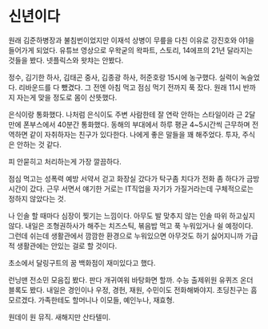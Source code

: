 # 신년이다
원래 김준하병장과 불침번이었지만 이재석 상병이 무릎을 다친 이유로 강진호와 야1을 들어가게 되었다. 유튜브 영상으로 우왁굳의 왁파트, 스토리, 14에프의 21년 달라지는 것들을 봤다. 넷플릭스와 왓챠는 안봤다. 

 정수, 김기한 하사, 김태곤 중사, 김종광 하사, 허준호랑 15시에 농구했다. 실력이 녹슬었다. 리바운드를 다 뺐겼다. 그 전엔 아침 먹고 점심 먹기 전까지 푹 잤다. 원래 11시 반까지 자는게 맞을 정도로 몸이 산뜻했다. 

 은식이랑 통화했다. 나처럼 은식이도 주변 사람한테 잘 연락 안하는 스타일이라 근 2달만에 폰부스에서 40분간 통화했다. 동해의 부대에서 하루 평균 4~5시간씩 근무하며 전역하면 같이 자취하자는 친구가 있다한다. 나에게 좋은 말들을 꽤 해주었다. 투자, 주식은 안하는 것 같다. 

 피 안묻히고 처리하는게 가장 깔끔하다.

 점심 먹고는 성폭력 예방 서약서 걷고 화장실 갔다가 탁구좀 치다가 전화 좀 하다가 금방 시간이 갔다. 근무 서면서 얘기한 거로는 IT직업을 자기가 가질거라는데 구체적으로는 정하지 않았다는 것. 

 나 인솔 할 때마다 심장이 찢기는 느낌이다. 아무도 발 맞추지 않는 인솔 따위 하고싶지 않다. 내일은 조형권하사가 해주는 치즈스틱, 볶음밥 먹고 푹 누워있거나 쉴 예정이다. 그런데 쉬는데 생활관에서 깜깜한 환경으로 누워있으면 아무것도 하기 싫어지니까 가급적 생활관에는 안있는 걸로 할 것이다. 

 초소에서 달링구트의 꿈 백화점이 재미있다고 했다. 

 런닝맨 전소민 모음집 봤다. 판다 개귀여워 바탕화면 할까. 수능 출제위원 유퀴즈 온더 블록도 봤다. 내일은 경인이나 우정, 경헌, 재원, 수민이도 전화해봐야지. 초딩친구는 흠 모르겠다. 가족한테도 할머니나 이모들, 예인누나, 재효형.

 원데이 원 뮤직. 새해지만 산타텔미.
